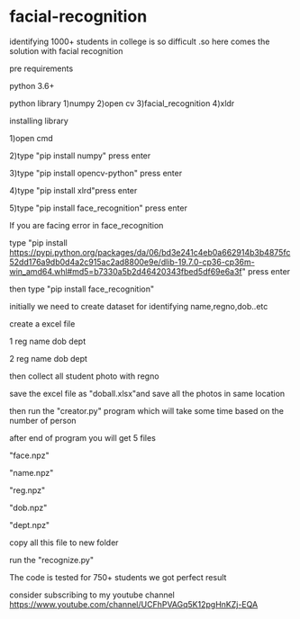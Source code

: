 # facial-recognition
identifying 1000+ students in college is so difficult .so  here comes the solution with facial recognition

pre requirements

python 3.6+ 

python library 
1)numpy 
2)open cv
3)facial_recognition
4)xldr
 
installing library

1)open cmd

2)type "pip install numpy" press enter

3)type "pip install opencv-python" press enter

4)type "pip install xlrd"press enter

5)type "pip install face_recognition" press enter

If you are facing error in face_recognition

type "pip install https://pypi.python.org/packages/da/06/bd3e241c4eb0a662914b3b4875fc52dd176a9db0d4a2c915ac2ad8800e9e/dlib-19.7.0-cp36-cp36m-win_amd64.whl#md5=b7330a5b2d46420343fbed5df69e6a3f" press enter

then type "pip install face_recognition"

initially we need to create dataset for identifying name,regno,dob..etc

create a excel file

1	reg	name				dob	dept

2	reg	name				dob	dept

then collect all student photo with regno 

save the excel file as "doball.xlsx"and save all the photos in same location

then run the "creator.py" program which will take some time based on the number of person

after end of program you will get 5 files

"face.npz"

"name.npz"

"reg.npz"

"dob.npz"

"dept.npz"

copy all this file to new folder

run the "recognize.py"

The code is tested for 750+ students we got perfect result

consider subscribing to my youtube channel
https://www.youtube.com/channel/UCFhPVAGq5K12pgHnKZj-EQA





